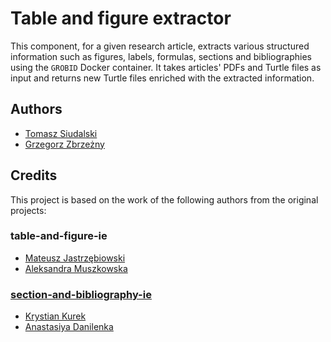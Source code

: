 # Table and figure extractor

This component, for a given research article, extracts various structured information such as figures, labels, formulas, sections and bibliographies using the `GROBID` Docker container. It takes articles' PDFs and Turtle files as input and returns new Turtle files enriched with the extracted information.

## Authors

- [Tomasz Siudalski](https://github.com/tsiudalski)
- [Grzegorz Zbrzeżny](https://github.com/grzegorzZ1)

## Credits

This project is based on the work of the following authors from the original projects:

### table-and-figure-ie

- [Mateusz Jastrzębiowski](https://github.com/mjastrzebiowski)
- [Aleksandra Muszkowska](https://github.com/muszkowska)

### [section-and-bibliography-ie](https://github.com/OpenCS-ontology/section-and-bibliography-ie)

- [Krystian Kurek](https://github.com/KrystianKurek)
- [Anastasiya Danilenka](https://github.com/adanilenka)
